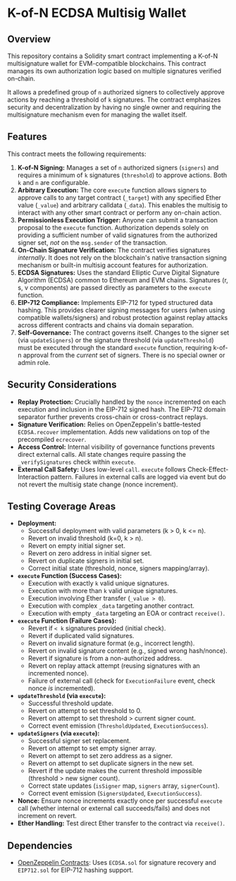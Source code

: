 # K-of-N ECDSA Multisig Wallet

## Overview

This repository contains a Solidity smart contract implementing a K-of-N multisignature wallet for EVM-compatible blockchains. This contract manages its own authorization logic based on multiple signatures verified on-chain.

It allows a predefined group of `n` authorized signers to collectively approve actions by reaching a threshold of `k` signatures. The contract emphasizes security and decentralization by having no single owner and requiring the multisignature mechanism even for managing the wallet itself.

## Features

This contract meets the following requirements:

1.  **K-of-N Signing:** Manages a set of `n` authorized signers (`signers`) and requires a minimum of `k` signatures (`threshold`) to approve actions. Both `k` and `n` are configurable.
2.  **Arbitrary Execution:** The core `execute` function allows signers to approve calls to any target contract (`_target`) with any specified Ether value (`_value`) and arbitrary calldata (`_data`). This enables the multisig to interact with any other smart contract or perform any on-chain action.
3.  **Permissionless Execution Trigger:** Anyone can submit a transaction proposal to the `execute` function. Authorization depends solely on providing a sufficient number of valid signatures from the authorized signer set, *not* on the `msg.sender` of the transaction.
4.  **On-Chain Signature Verification:** The contract verifies signatures *internally*. It does not rely on the blockchain's native transaction signing mechanism or built-in multisig account features for authorization.
5.  **ECDSA Signatures:** Uses the standard Elliptic Curve Digital Signature Algorithm (ECDSA) common to Ethereum and EVM chains. Signatures (r, s, v components) are passed directly as parameters to the `execute` function.
6.  **EIP-712 Compliance:** Implements EIP-712 for typed structured data hashing. This provides clearer signing messages for users (when using compatible wallets/signers) and robust protection against replay attacks across different contracts and chains via domain separation.
7.  **Self-Governance:** The contract governs itself. Changes to the signer set (via `updateSigners`) or the signature threshold (via `updateThreshold`) must be executed through the standard `execute` function, requiring k-of-n approval from the *current* set of signers. There is no special owner or admin role.

## Security Considerations

* **Replay Protection:** Crucially handled by the `nonce` incremented on each execution and inclusion in the EIP-712 signed hash. The EIP-712 domain separator further prevents cross-chain or cross-contract replays.
* **Signature Verification:** Relies on OpenZeppelin's battle-tested `ECDSA.recover` implementation. Adds new validations on top of the precompiled `ecrecover`.
* **Access Control:** Internal visibility of governance functions prevents direct external calls. All state changes require passing the `_verifySignatures` check within `execute`.
* **External Call Safety:** Uses low-level `call`. `execute` follows Check-Effect-Interaction pattern. Failures in external calls are logged via event but do not revert the multisig state change (nonce increment).

## Testing Coverage Areas

* **Deployment:**
    * Successful deployment with valid parameters (k > 0, k <= n).
    * Revert on invalid threshold (k=0, k > n).
    * Revert on empty initial signer set.
    * Revert on zero address in initial signer set.
    * Revert on duplicate signers in initial set.
    * Correct initial state (threshold, nonce, signers mapping/array).
* **`execute` Function (Success Cases):**
    * Execution with exactly `k` valid unique signatures.
    * Execution with more than `k` valid unique signatures.
    * Execution involving Ether transfer (`_value > 0`).
    * Execution with complex `_data` targeting another contract.
    * Execution with empty `_data` targeting an EOA or contract `receive()`.
* **`execute` Function (Failure Cases):**
    * Revert if `< k` signatures provided (initial check).
    * Revert if duplicated valid signatures.
    * Revert on invalid signature format (e.g., incorrect length).
    * Revert on invalid signature content (e.g., signed wrong hash/nonce).
    * Revert if signature is from a non-authorized address.
    * Revert on replay attack attempt (reusing signatures with an incremented nonce).
    * Failure of external call (check for `ExecutionFailure` event, check nonce *is* incremented).
* **`updateThreshold` (via `execute`):**
    * Successful threshold update.
    * Revert on attempt to set threshold to 0.
    * Revert on attempt to set threshold > current signer count.
    * Correct event emission (`ThresholdUpdated`, `ExecutionSuccess`).
* **`updateSigners` (via `execute`):**
    * Successful signer set replacement.
    * Revert on attempt to set empty signer array.
    * Revert on attempt to set zero address as a signer.
    * Revert on attempt to set duplicate signers in the new set.
    * Revert if the update makes the current threshold impossible (threshold > new signer count).
    * Correct state updates (`isSigner` map, `signers` array, `signerCount`).
    * Correct event emission (`SignersUpdated`, `ExecutionSuccess`).
* **Nonce:** Ensure nonce increments exactly once per successful `execute` call (whether internal or external call succeeds/fails) and does not increment on revert.
* **Ether Handling:** Test direct Ether transfer to the contract via `receive()`.

## Dependencies

* [OpenZeppelin Contracts](https://github.com/OpenZeppelin/openzeppelin-contracts): Uses `ECDSA.sol` for signature recovery and `EIP712.sol` for EIP-712 hashing support.

